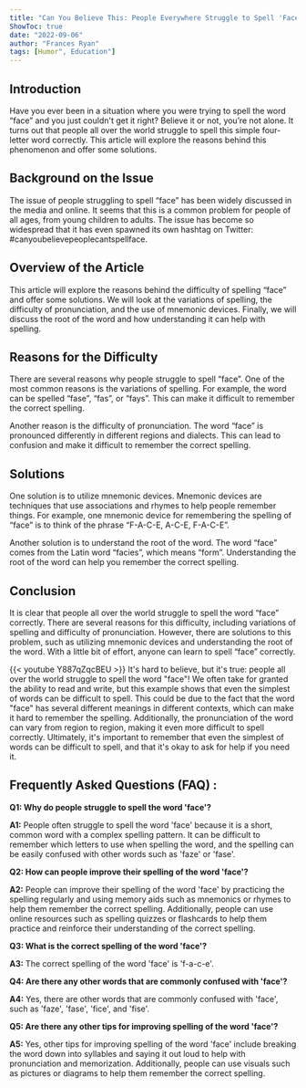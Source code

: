 ```yaml
---
title: "Can You Believe This: People Everywhere Struggle to Spell 'Face'!"
ShowToc: true 
date: "2022-09-06"
author: "Frances Ryan" 
tags: [Humor", Education"]
---
```

## Introduction

Have you ever been in a situation where you were trying to spell the word “face” and you just couldn't get it right? Believe it or not, you’re not alone. It turns out that people all over the world struggle to spell this simple four-letter word correctly. This article will explore the reasons behind this phenomenon and offer some solutions.

## Background on the Issue

The issue of people struggling to spell “face” has been widely discussed in the media and online. It seems that this is a common problem for people of all ages, from young children to adults. The issue has become so widespread that it has even spawned its own hashtag on Twitter: #canyoubelievepeoplecantspellface.

## Overview of the Article

This article will explore the reasons behind the difficulty of spelling “face” and offer some solutions. We will look at the variations of spelling, the difficulty of pronunciation, and the use of mnemonic devices. Finally, we will discuss the root of the word and how understanding it can help with spelling.

## Reasons for the Difficulty

There are several reasons why people struggle to spell “face”. One of the most common reasons is the variations of spelling. For example, the word can be spelled “fase”, “fas”, or “fays”. This can make it difficult to remember the correct spelling.

Another reason is the difficulty of pronunciation. The word “face” is pronounced differently in different regions and dialects. This can lead to confusion and make it difficult to remember the correct spelling.

## Solutions

One solution is to utilize mnemonic devices. Mnemonic devices are techniques that use associations and rhymes to help people remember things. For example, one mnemonic device for remembering the spelling of “face” is to think of the phrase “F-A-C-E, A-C-E, F-A-C-E”.

Another solution is to understand the root of the word. The word “face” comes from the Latin word “facies”, which means “form”. Understanding the root of the word can help you remember the correct spelling.

## Conclusion

It is clear that people all over the world struggle to spell the word “face” correctly. There are several reasons for this difficulty, including variations of spelling and difficulty of pronunciation. However, there are solutions to this problem, such as utilizing mnemonic devices and understanding the root of the word. With a little bit of effort, anyone can learn to spell “face” correctly.

{{< youtube Y887qZqcBEU >}} 
It's hard to believe, but it's true: people all over the world struggle to spell the word "face"! We often take for granted the ability to read and write, but this example shows that even the simplest of words can be difficult to spell. This could be due to the fact that the word "face" has several different meanings in different contexts, which can make it hard to remember the spelling. Additionally, the pronunciation of the word can vary from region to region, making it even more difficult to spell correctly. Ultimately, it's important to remember that even the simplest of words can be difficult to spell, and that it's okay to ask for help if you need it.

## Frequently Asked Questions (FAQ) :
**Q1: Why do people struggle to spell the word 'face'?**

**A1:** People often struggle to spell the word 'face' because it is a short, common word with a complex spelling pattern. It can be difficult to remember which letters to use when spelling the word, and the spelling can be easily confused with other words such as 'faze' or 'fase'.

**Q2: How can people improve their spelling of the word 'face'?**

**A2:** People can improve their spelling of the word 'face' by practicing the spelling regularly and using memory aids such as mnemonics or rhymes to help them remember the correct spelling. Additionally, people can use online resources such as spelling quizzes or flashcards to help them practice and reinforce their understanding of the correct spelling.

**Q3: What is the correct spelling of the word 'face'?**

**A3:** The correct spelling of the word 'face' is 'f-a-c-e'.

**Q4: Are there any other words that are commonly confused with 'face'?**

**A4:** Yes, there are other words that are commonly confused with 'face', such as 'faze', 'fase', 'fice', and 'fise'.

**Q5: Are there any other tips for improving spelling of the word 'face'?**

**A5:** Yes, other tips for improving spelling of the word 'face' include breaking the word down into syllables and saying it out loud to help with pronunciation and memorization. Additionally, people can use visuals such as pictures or diagrams to help them remember the correct spelling.





